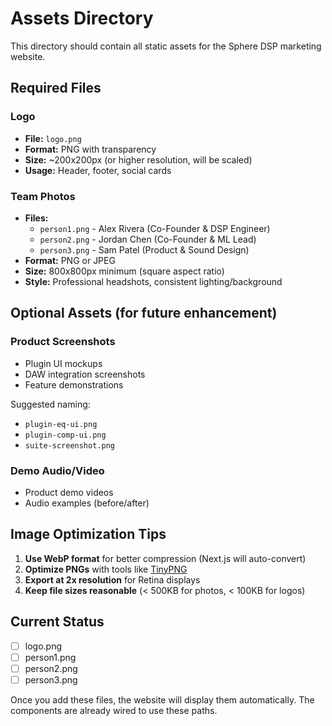 # Assets Directory

This directory should contain all static assets for the Sphere DSP marketing website.

## Required Files

### Logo
- **File:** `logo.png`
- **Format:** PNG with transparency
- **Size:** ~200x200px (or higher resolution, will be scaled)
- **Usage:** Header, footer, social cards

### Team Photos
- **Files:** 
  - `person1.png` - Alex Rivera (Co-Founder & DSP Engineer)
  - `person2.png` - Jordan Chen (Co-Founder & ML Lead)
  - `person3.png` - Sam Patel (Product & Sound Design)
- **Format:** PNG or JPEG
- **Size:** 800x800px minimum (square aspect ratio)
- **Style:** Professional headshots, consistent lighting/background

## Optional Assets (for future enhancement)

### Product Screenshots
- Plugin UI mockups
- DAW integration screenshots
- Feature demonstrations

Suggested naming:
- `plugin-eq-ui.png`
- `plugin-comp-ui.png`
- `suite-screenshot.png`

### Demo Audio/Video
- Product demo videos
- Audio examples (before/after)

## Image Optimization Tips

1. **Use WebP format** for better compression (Next.js will auto-convert)
2. **Optimize PNGs** with tools like [TinyPNG](https://tinypng.com/)
3. **Export at 2x resolution** for Retina displays
4. **Keep file sizes reasonable** (< 500KB for photos, < 100KB for logos)

## Current Status

- [ ] logo.png
- [ ] person1.png
- [ ] person2.png
- [ ] person3.png

Once you add these files, the website will display them automatically. The components are already wired to use these paths.

